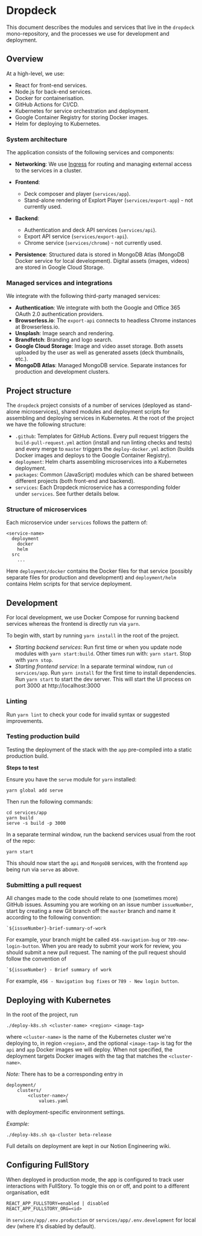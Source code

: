 # Dropdeck

This document describes the modules and services that live in the `dropdeck` mono-repository, and the processes we use for development and deployment.

## Overview

At a high-level, we use:

- React for front-end services.
- Node.js for back-end services.
- Docker for containerisation.
- GitHub Actions for CI/CD.
- Kubernetes for service orchestration and deployment.
- Google Container Registry for storing Docker images. 
- Helm for deploying to Kubernetes.

### System architecture
The application consists of the following services and components:

- **Networking**: We use [Ingress](https://kubernetes.io/docs/concepts/services-networking/ingress/) for routing and managing external access to the services in a cluster.
- **Frontend**: 
  - Deck composer and player (`services/app`).
  - Stand-alone rendering of Explort Player (`services/export-app`) - not currently used.
- **Backend**: 
  - Authentication and deck API services (`services/api`).
  - Export API service (`services/export-api`).
  - Chrome service (`services/chrome`) - not currently used.

- **Persistence**: Structured data is stored in MongoDB Atlas (MongoDB Docker service for local development). Digital assets (images, videos) are stored in Google Cloud Storage.

### Managed services and integrations

We integrate with the following third-party managed services:

- **Authentication**: We integrate with both the Google and Office 365 OAuth 2.0 authentication providers.
- **Browserless.io**: The `export-api` connects to headless Chrome instances at Browserless.io.
- **Unsplash**: Image search and rendering.
- **Brandfetch**: Branding and logo search.
- **Google Cloud Storage**: Image and video asset storage. Both assets uploaded by the user as well as generated assets (deck thumbnails, etc.).
- **MongoDB Atlas**: Managed MongoDB service. Separate instances for production and development clusters.
   


## Project structure

The `dropdeck` project consists of a number of services (deployed as stand-alone microservices), shared modules and deployment scripts for assembling and deploying services in Kubernetes. At the root of the project we have the following structure:

- `.github`: Templates for GitHub Actions. Every pull request triggers the `build-pull-request.yml` action (install and run linting checks and tests) and every merge to `master` triggers the `deploy-docker.yml` action (builds Docker images and deploys to the Google Container Registry).
- `deployment`: Helm charts assembling microservices into a Kubernetes deployment.
- `packages`: Common (JavaScript) modules which can be shared between different projects (both front-end and backend). 
- `services`: Each Dropdeck microservice has a corresponding folder under `services`. See further details below.


### Structure of microservices
Each microservice under `services` follows the pattern of:

```
<service-name>
  deployment
    docker
    helm
  src
    ...
```

Here `deployment/docker` contains the Docker files for that service (possibly separate files for production and development) and `deployment/helm` contains Helm scripts for that service deployment.


## Development

For local development, we use Docker Compose for running backend services whereas the frontend is directly run via `yarn`.

To begin with, start by running `yarn install` in the root of the project.

- *Starting backend services*: Run first time or when you update node modules with `yarn start:build`. Other times run with: `yarn start`. Stop with `yarn stop`.
- *Starting frontend service*: In a separate terminal window, run `cd services/app`. Run `yarn install` for the first time to install dependencies. Run `yarn start` to start the dev server. This will start the UI process on port 3000 at http://localhost:3000

### Linting

Run `yarn lint` to check your code for invalid syntax or suggested improvements.

### Testing production build

Testing the deployment of the stack with the `app` pre-compiled into a static production build.

**Steps to test**

Ensure you have the `serve` module for `yarn` installed:

```
yarn global add serve
```

Then run the following commands:

```
cd services/app
yarn build
serve -s build -p 3000
```

In a separate terminal window, run the backend services usual from the root of the repo:

```
yarn start
```

This should now start the `api` and `MongoDB` services, with the frontend `app` being run via `serve` as above.

### Submitting a pull request

All changes made to the code should relate to one (sometimes more) GitHub issues. Assuming you are working on an issue number `issueNumber`, start by creating a new Git branch off the `master` branch and name it according to the following convention:

```
`${issueNumber}-brief-summary-of-work
```

For example, your branch might be called `456-navigation-bug` or `789-new-login-button`. When you are ready to submit your work for review, you should submit a new pull request. The naming of the pull request should follow the convention of

```
`${issueNumber} - Brief summary of work
```

For example, `456 - Navigation bug fixes` or `789 - New login button`.


## Deploying with Kubernetes

In the root of the project, run

```
./deploy-k8s.sh <cluster-name> <region> <image-tag>
```

where `<cluster-name>` is the name of the Kubernetes cluster we're deploying to, in region `<region>`, and the optional `<image-tag>` is tag for the `api` and `app` Docker images we will deploy. When not specified, the deployment targets Docker images with the tag that matches the `<cluster-name>`. 

*Note:* There has to be a corresponding entry in

```
deployment/
    clusters/
        <cluster-name>/
            values.yaml
``` 

with deployment-specific environment settings.
 
*Example:*

```
./deploy-k8s.sh qa-cluster beta-release
```

Full details on deployment are kept in our Notion Engineering wiki.

## Configuring FullStory
When deployed in production mode, the app is configured to track user interactions with FullStory. To toggle this on or off, and point to a different organisation, edit

```
REACT_APP_FULLSTORY=enabled | disabled
REACT_APP_FULLSTORY_ORG=<id>
```

in `services/app/.env.production` or `services/app/.env.development` for local dev (where it's disabled by default).
